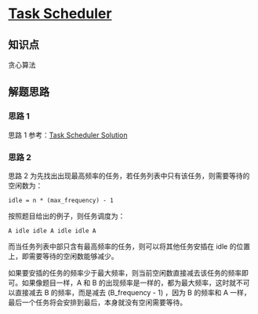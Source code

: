# [Task Scheduler](https://leetcode.com/problems/task-scheduler/)

## 知识点

贪心算法

## 解题思路

### 思路 1

思路 1 参考：[Task Scheduler Solution](https://www.cnblogs.com/grandyang/p/7098764.html)

### 思路 2

思路 2 为先找出出现最高频率的任务，若任务列表中只有该任务，则需要等待的空闲数为：

```text
idle = n * (max_frequency) - 1
```

按照题目给出的例子，则任务调度为：

```text
A idle idle A idle idle A
```

而当任务列表中部只含有最高频率的任务，则可以将其他任务安插在 idle 的位置上，即需要等待的空闲数能够减少。

如果要安插的任务的频率少于最大频率，则当前空闲数直接减去该任务的频率即可。如果像题目一样，A 和 B 的出现频率是一样的，都为最大频率，这时就不可以直接减去 B 的频率，而是减去 (B_frequency - 1) ，因为 B 的频率和 A 一样，最后一个任务将会安排到最后，本身就没有空闲需要等待。

